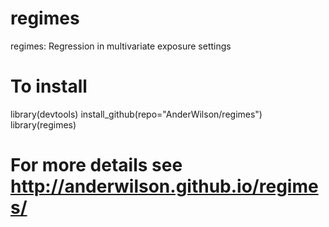 # regimes
regimes: Regression in multivariate exposure settings

# To install
library(devtools)
install_github(repo="AnderWilson/regimes")
library(regimes)

# For more details see http://anderwilson.github.io/regimes/
